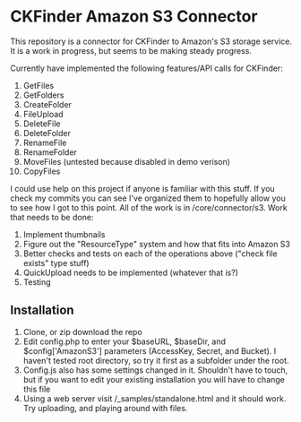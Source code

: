 CKFinder Amazon S3 Connector
=============

This repository is a connector for CKFinder to Amazon's S3 storage service. It is a work in progress, but seems to be making steady progress.

Currently have implemented the following features/API calls for CKFinder:

1. GetFiles
2. GetFolders
3. CreateFolder
4. FileUpload
5. DeleteFile
6. DeleteFolder
7. RenameFile
8. RenameFolder
9. MoveFiles (untested because disabled in demo verison)
10. CopyFiles

I could use help on this project if anyone is familiar with this stuff. If you check my commits you can see I've organized 
them to hopefully allow you to see how I got to this point. All of the work is in /core/connector/s3. Work that needs to be done:

1. Implement thumbnails
2. Figure out the "ResourceType" system and how that fits into Amazon S3
3. Better checks and tests on each of the operations above ("check file exists" type stuff)
4. QuickUpload needs to be implemented (whatever that is?)
5. Testing

Installation
-------

1. Clone, or zip download the repo
2. Edit config.php to enter your $baseURL, $baseDir, and $config['AmazonS3'] parameters (AccessKey, Secret, and Bucket). I haven't tested root directory, so try it first as a subfolder under the root.
3. Config.js also has some settings changed in it. Shouldn't have to touch, but if you want to edit your existing installation you will have to change this file
3. Using a web server visit /_samples/standalone.html and it should work. Try uploading, and playing around with files.
